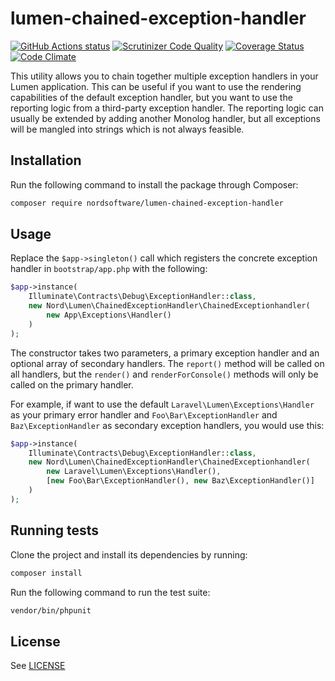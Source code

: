 # lumen-chained-exception-handler

[![GitHub Actions status](https://github.com/digiaonline/lumen-chained-exception-handler/workflows/Test/badge.svg)](https://github.com/digiaonline/lumen-chained-exception-handler/actions)
[![Scrutinizer Code Quality](https://scrutinizer-ci.com/g/digiaonline/lumen-chained-exception-handler/badges/quality-score.png?b=main)](https://scrutinizer-ci.com/g/digiaonline/lumen-chained-exception-handler/?branch=main)
[![Coverage Status](https://coveralls.io/repos/github/digiaonline/lumen-chained-exception-handler/badge.svg?branch=main)](https://coveralls.io/github/digiaonline/lumen-chained-exception-handler?branch=main)
[![Code Climate](https://codeclimate.com/github/digiaonline/lumen-chained-exception-handler/badges/gpa.svg)](https://codeclimate.com/github/digiaonline/lumen-chained-exception-handler)

This utility allows you to chain together multiple exception handlers in your Lumen application. This can be useful if 
you want to use the rendering capabilities of the default exception handler, but you want to use the reporting logic 
from a third-party exception handler. The reporting logic can usually be extended by adding another Monolog handler, 
but all exceptions will be mangled into strings which is not always feasible.

## Installation

Run the following command to install the package through Composer:

```sh
composer require nordsoftware/lumen-chained-exception-handler
```

## Usage

Replace the `$app->singleton()` call which registers the concrete exception handler in `bootstrap/app.php` with the 
following:

```php
$app->instance(
    Illuminate\Contracts\Debug\ExceptionHandler::class,
    new Nord\Lumen\ChainedExceptionHandler\ChainedExceptionhandler(
        new App\Exceptions\Handler()
    )
);
```

The constructor takes two parameters, a primary exception handler and an optional array of secondary handlers. The 
`report()` method will be called on all handlers, but the `render()` and `renderForConsole()` methods will only be 
called on the primary handler.

For example, if want to use the default `Laravel\Lumen\Exceptions\Handler` as your primary error handler and 
`Foo\Bar\ExceptionHandler` and `Baz\ExceptionHandler` as secondary exception handlers, you would use this:

```php
$app->instance(
    Illuminate\Contracts\Debug\ExceptionHandler::class,
    new Nord\Lumen\ChainedExceptionHandler\ChainedExceptionhandler(
        new Laravel\Lumen\Exceptions\Handler(),
        [new Foo\Bar\ExceptionHandler(), new Baz\ExceptionHandler()]
    )
);
```

## Running tests

Clone the project and install its dependencies by running:

```sh
composer install
```

Run the following command to run the test suite:

```sh
vendor/bin/phpunit
```

## License

See [LICENSE](LICENSE)
